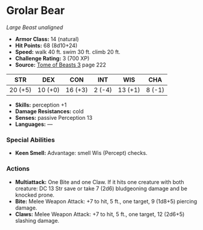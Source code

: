 # Grolar Bear

*Large* *Beast* *unaligned*

- **Armor Class:** 14 (natural)
- **Hit Points:** 68 (8d10+24)
- **Speed:** walk 40 ft. swim 30 ft. climb 20 ft.
- **Challenge Rating:** 3 (700 XP)
- **Source:** [Tome of Beasts 3](https://koboldpress.com/kpstore/product/tome-of-beasts-3-for-5th-edition/) page 222

| STR | DEX | CON | INT | WIS | CHA |
| --- | --- | --- | --- | --- | --- |
| 20 (+5) | 10 (+0) | 16 (+3) | 2 (-4) | 13 (+1) | 8 (-1) |

- **Skills:** perception +1
- **Damage Resistances:** cold
- **Senses:** passive Perception 13
- **Languages:** —

### Special Abilities

- **Keen Smell:** Advantage: smell Wis (Percept) checks.

### Actions

- **Multiattack:** One Bite and one Claw. If it hits one creature with both creature: DC 13 Str save or take 7 (2d6) bludgeoning damage and be knocked prone.
- **Bite:** Melee Weapon Attack: +7 to hit, 5 ft., one target, 9 (1d8+5) piercing damage.
- **Claws:** Melee Weapon Attack: +7 to hit, 5 ft., one target, 12 (2d6+5) slashing damage.


